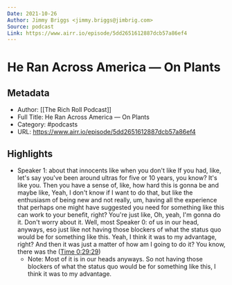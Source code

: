 ```yaml
---
Date: 2021-10-26
Author: Jimmy Briggs <jimmy.briggs@jimbrig.com>
Source: podcast
Link: https://www.airr.io/episode/5dd2651612887dcb57a86ef4
---
```

# He Ran Across America — On Plants

## Metadata
- Author: [[The Rich Roll Podcast]]
- Full Title: He Ran Across America — On Plants
- Category: #podcasts
- URL: https://www.airr.io/episode/5dd2651612887dcb57a86ef4

## Highlights
- Speaker 1: about that innocents like when you don't like If you had, like, let's say you've been around ultras for five or 10 years, you know? It's like you. Then you have a sense of, like, how hard this is gonna be and maybe like, Yeah, I don't know if I want to do that, but like the enthusiasm of being new and not really, um, having all the experience that perhaps one might have suggested you need for something like this can work to your benefit, right? You're just like, Oh, yeah, I'm gonna do it. Don't worry about it. Well, most 
  Speaker 0: of us in our head, anyways, eso just like not having those blockers of what the status quo would be for something like this. Yeah, I think it was to my advantage, right? And then it was just a matter of how am I going to do it? You know, there was the ([Time 0:29:29](https://www.airr.io/quote/60123f55c9f3ab6e29f39cf4))
    - Note: Most of it is in our heads anyways. So not having those blockers of what the status quo would be for something like this, I think it was to my advantage.
